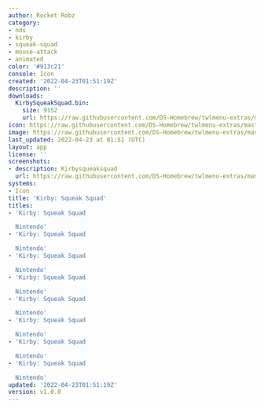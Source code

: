 ```yaml
---
author: Rocket Robz
category:
- nds
- kirby
- squeak-squad
- mouse-attack
- animated
color: '#913c21'
console: Icon
created: '2022-04-23T01:51:19Z'
description: ''
downloads:
  KirbySqueakSquad.bin:
    size: 9152
    url: https://raw.githubusercontent.com/DS-Homebrew/twlmenu-extras/master/_nds/TWiLightMenu/icons/KirbySqueakSquad.bin
icon: https://raw.githubusercontent.com/DS-Homebrew/twlmenu-extras/master/_nds/TWiLightMenu/icons/gif/KirbySqueakSquad.gif
image: https://raw.githubusercontent.com/DS-Homebrew/twlmenu-extras/master/_nds/TWiLightMenu/icons/gif/KirbySqueakSquad.gif
last_updated: 2022-04-23 at 01:51 (UTC)
layout: app
license: ''
screenshots:
- description: Kirbysqueaksquad
  url: https://raw.githubusercontent.com/DS-Homebrew/twlmenu-extras/master/_nds/TWiLightMenu/icons/gif/KirbySqueakSquad.gif
systems:
- Icon
title: 'Kirby: Squeak Squad'
titles:
- 'Kirby: Squeak Squad

  Nintendo'
- 'Kirby: Squeak Squad

  Nintendo'
- 'Kirby: Squeak Squad

  Nintendo'
- 'Kirby: Squeak Squad

  Nintendo'
- 'Kirby: Squeak Squad

  Nintendo'
- 'Kirby: Squeak Squad

  Nintendo'
- 'Kirby: Squeak Squad

  Nintendo'
- 'Kirby: Squeak Squad

  Nintendo'
updated: '2022-04-23T01:51:19Z'
version: v1.0.0
---
```

